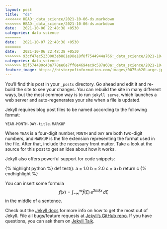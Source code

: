 ```yaml
---
layout: post
title:  "ds"
<<<<<<< HEAD:_data_science/2021-10-06-ds.markdown
<<<<<<< HEAD:_data_science/2021-10-06-ds.markdown
date:   2021-10-06 22:48:38 +0530
categories: data science
=======
date:   2021-10-07 22:48:38 +0530
=======
date:   2021-10-06 22:48:38 +0530
>>>>>>> 93cf47ec5230003eb881e98e18f8f7544944a766:_data_science/2021-10-07-ds.markdown
categories: data_science
>>>>>>> b5f574480c43a778ee6e7ff0e4694ac9c587a60a:_data_science/2021-10-07-ds.markdown
feature_image: https://historyofinformation.com/images/0075a%20Large.jpg
---
```

You’ll find this post in your `_posts` directory. Go ahead and edit it and re-build the site to see your changes. You can rebuild the site in many different ways, but the most common way is to run `jekyll serve`, which launches a web server and auto-regenerates your site when a file is updated.

Jekyll requires blog post files to be named according to the following format:

`YEAR-MONTH-DAY-title.MARKUP`

Where `YEAR` is a four-digit number, `MONTH` and `DAY` are both two-digit numbers, and `MARKUP` is the file extension representing the format used in the file. After that, include the necessary front matter. Take a look at the source for this post to get an idea about how it works.

Jekyll also offers powerful support for code snippets:

{% highlight python %}
def test():
  a = 1.0
  b = 2.0
  c = a+b
  return c
{% endhighlight %}

You can insert some formula $$f(x) = \int_{-\infty}^\infty \hat f(\xi)\,e^{2 \pi i \xi x} \,d\xi$$ in the middle of a sentence.

Check out the [Jekyll docs][jekyll-docs] for more info on how to get the most out of Jekyll. File all bugs/feature requests at [Jekyll’s GitHub repo][jekyll-gh]. If you have questions, you can ask them on [Jekyll Talk][jekyll-talk].

[jekyll-docs]: https://jekyllrb.com/docs/home
[jekyll-gh]:   https://github.com/jekyll/jekyll
[jekyll-talk]: https://talk.jekyllrb.com/
